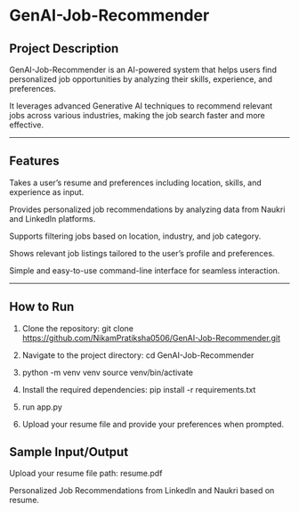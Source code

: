 # GenAI-Job-Recommender

## Project Description
GenAI-Job-Recommender is an AI-powered system that helps users find personalized job opportunities by analyzing their skills, experience, and preferences.

It leverages advanced Generative AI techniques to recommend relevant jobs across various industries, making the job search faster and more effective.

---

## Features
Takes a user’s resume and preferences including location, skills, and experience as input.

Provides personalized job recommendations by analyzing data from Naukri and LinkedIn platforms.

Supports filtering jobs based on location, industry, and job category.

Shows relevant job listings tailored to the user’s profile and preferences.

Simple and easy-to-use command-line interface for seamless interaction.

---

## How to Run
1. Clone the repository:  git clone https://github.com/NikamPratiksha0506/GenAI-Job-Recommender.git

2. Navigate to the project directory: cd GenAI-Job-Recommender

3. python -m venv venv
source venv/bin/activate

4. Install the required dependencies: pip install -r requirements.txt

5. run app.py

6. Upload your resume file and provide your preferences when prompted.


## Sample Input/Output 
Upload your resume file path: resume.pdf

Personalized Job Recommendations from LinkedIn and Naukri based on resume.


